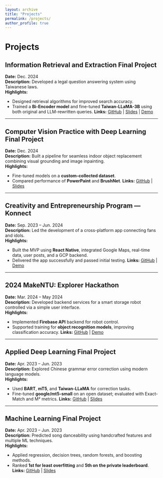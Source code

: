 ```yaml
---
layout: archive
title: "Projects"
permalink: /projects/
author_profile: true
---
```


# Projects

## Information Retrieval and Extraction Final Project
**Date:** Dec. 2024  
**Description:** Developed a legal question answering system using Taiwanese laws.  
**Highlights:**
- Designed retrieval algorithms for improved search accuracy.
- Trained a **Bi-Encoder model** and fine-tuned **Taiwan-LLaMA-3B** using both original and LLM-rewritten queries.
**Links:** [GitHub](#) | [Slides](#) | [Demo](#)

---

## Computer Vision Practice with Deep Learning Final Project
**Date:** Dec. 2024  
**Description:** Built a pipeline for seamless indoor object replacement combining visual grounding and image inpainting.  
**Highlights:**
- Fine-tuned models on a **custom-collected dataset**.
- Compared performance of **PowerPaint** and **BrushNet**.
**Links:** [GitHub](#) | [Slides](#)

---

## Creativity and Entrepreneurship Program — Konnect
**Date:** Sep. 2023 – Jun. 2024  
**Description:** Led the development of a cross-platform app connecting fans and idols.  
**Highlights:**
- Built the MVP using **React Native**, integrated Google Maps, real-time data, user posts, and a GCP backend.
- Delivered the app successfully and passed initial testing.
**Links:** [GitHub](#) | [Demo](#)

---

## 2024 MakeNTU: Explorer Hackathon
**Date:** Mar. 2024 – May 2024  
**Description:** Developed backend services for a smart storage robot controlled via a simple user interface.  
**Highlights:**
- Implemented **Firebase API** backend for robot control.
- Supported training for **object recognition models**, improving classification accuracy.
**Links:** [GitHub](#) | [Demo](#)

---

## Applied Deep Learning Final Project
**Date:** Apr. 2023 – Jun. 2023  
**Description:** Explored Chinese grammar error correction using modern language models.  
**Highlights:**
- Used **BART**, **mT5**, and **Taiwan-LLaMA** for correction tasks.
- Fine-tuned **google/mt5-small** on an open dataset; evaluated with Exact-Match and M² metrics.
**Links:** [GitHub](#) | [Slides](#)

---

## Machine Learning Final Project
**Date:** Apr. 2023 – Jun. 2023  
**Description:** Predicted song danceability using handcrafted features and multiple ML techniques.  
**Highlights:**
- Applied regression, decision trees, random forests, and boosting methods.
- Ranked **1st for least overfitting** and **5th on the private leaderboard**.
**Links:** [GitHub](#) | [Slides](#)

